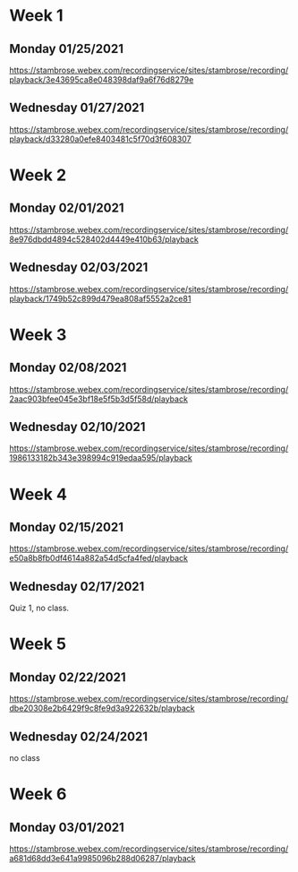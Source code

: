 # Week 1
## Monday 01/25/2021
https://stambrose.webex.com/recordingservice/sites/stambrose/recording/playback/3e43695ca8e048398daf9a6f76d8279e
## Wednesday 01/27/2021
https://stambrose.webex.com/recordingservice/sites/stambrose/recording/playback/d33280a0efe8403481c5f70d3f608307

# Week 2
## Monday 02/01/2021
https://stambrose.webex.com/recordingservice/sites/stambrose/recording/8e976dbdd4894c528402d4449e410b63/playback
## Wednesday 02/03/2021
https://stambrose.webex.com/recordingservice/sites/stambrose/recording/playback/1749b52c899d479ea808af5552a2ce81

# Week 3
## Monday 02/08/2021
https://stambrose.webex.com/recordingservice/sites/stambrose/recording/2aac903bfee045e3bf18e5f5b3d5f58d/playback
## Wednesday 02/10/2021
https://stambrose.webex.com/recordingservice/sites/stambrose/recording/1986133182b343e398994c919edaa595/playback

# Week 4
## Monday 02/15/2021
https://stambrose.webex.com/recordingservice/sites/stambrose/recording/e50a8b8fb0df4614a882a54d5cfa4fed/playback
## Wednesday 02/17/2021
Quiz 1, no class.

# Week 5
## Monday 02/22/2021
https://stambrose.webex.com/recordingservice/sites/stambrose/recording/dbe20308e2b6429f9c8fe9d3a922632b/playback
## Wednesday 02/24/2021
no class

# Week 6
## Monday 03/01/2021
https://stambrose.webex.com/recordingservice/sites/stambrose/recording/a681d68dd3e641a9985096b288d06287/playback
